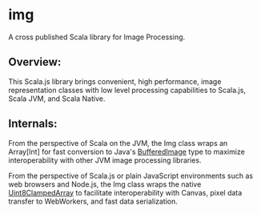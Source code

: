 # img
A cross published Scala library for Image Processing.

## Overview:
This Scala.js library brings convenient, high performance, image representation classes with low level processing capabilities to Scala.js, Scala JVM, and Scala Native.

## Internals:
From the perspective of Scala on the JVM, the Img class wraps an Array[Int] for fast conversion to Java's <a href="https://docs.oracle.com/javase/8/docs/api/java/awt/image/BufferedImage.html">BufferedImage</a> type to maximize interoperability with other JVM image processing libraries.

From the perspective of Scala.js or plain JavaScript environments such as web browsers and Node.js, the Img class wraps the native <a href="https://developer.mozilla.org/en-US/docs/Web/JavaScript/Reference/Global_Objects/Uint8ClampedArray">Uint8ClampedArray</a> to facilitate interoperability with Canvas, pixel data transfer to WebWorkers, and fast data serialization.